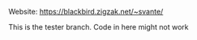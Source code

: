Website:
https://blackbird.zigzak.net/~svante/


This is the tester branch. Code in here might not work